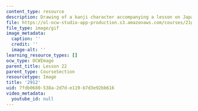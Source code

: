 ```yaml
---
content_type: resource
description: Drawing of a kanji character accompanying a lesson on Japanese.
file: https://ol-ocw-studio-app-production.s3.amazonaws.com/courses/21g-504-japanese-iv-spring-2009/7fdb0680538a2d7de119b7d3e92bb616_2912.gif
file_type: image/gif
image_metadata:
  caption: ''
  credit: ''
  image-alt: ''
learning_resource_types: []
ocw_type: OCWImage
parent_title: Lesson 22
parent_type: CourseSection
resourcetype: Image
title: '2912'
uid: 7fdb0680-538a-2d7d-e119-b7d3e92bb616
video_metadata:
  youtube_id: null
---
```

